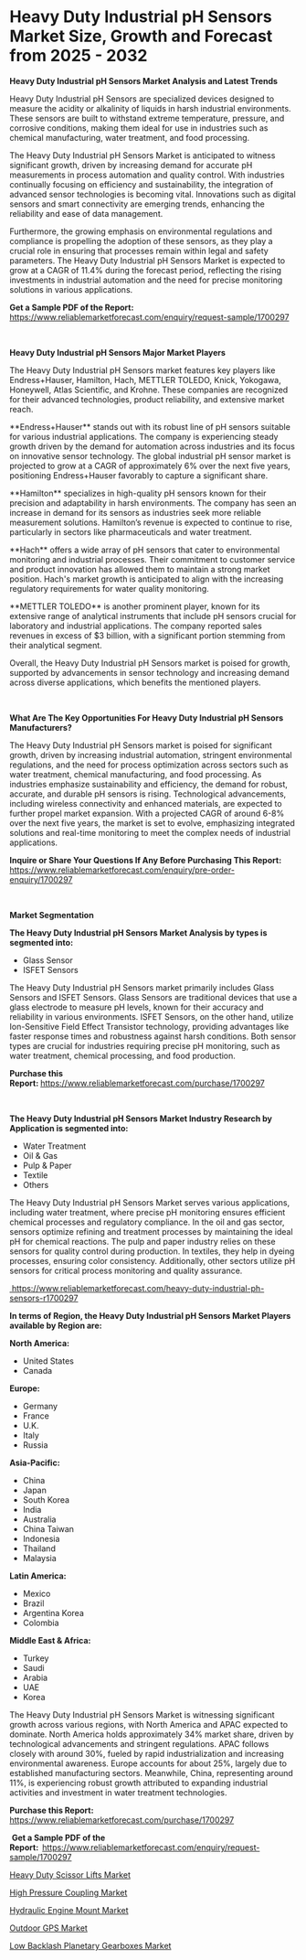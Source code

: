<p><h1>Heavy Duty Industrial pH Sensors Market Size, Growth and Forecast from 2025 - 2032</h1></p><p><strong>Heavy Duty Industrial pH Sensors Market Analysis and Latest Trends</strong></p>
<p><p>Heavy Duty Industrial pH Sensors are specialized devices designed to measure the acidity or alkalinity of liquids in harsh industrial environments. These sensors are built to withstand extreme temperature, pressure, and corrosive conditions, making them ideal for use in industries such as chemical manufacturing, water treatment, and food processing.</p><p>The Heavy Duty Industrial pH Sensors Market is anticipated to witness significant growth, driven by increasing demand for accurate pH measurements in process automation and quality control. With industries continually focusing on efficiency and sustainability, the integration of advanced sensor technologies is becoming vital. Innovations such as digital sensors and smart connectivity are emerging trends, enhancing the reliability and ease of data management.</p><p>Furthermore, the growing emphasis on environmental regulations and compliance is propelling the adoption of these sensors, as they play a crucial role in ensuring that processes remain within legal and safety parameters. The Heavy Duty Industrial pH Sensors Market is expected to grow at a CAGR of 11.4% during the forecast period, reflecting the rising investments in industrial automation and the need for precise monitoring solutions in various applications.</p></p>
<p><strong>Get a Sample PDF of the Report:&nbsp;</strong> <a href="https://www.reliablemarketforecast.com/enquiry/request-sample/1700297?utm_campaign=3521&utm_medium=2&utm_source=Github&utm_content=ia&utm_term=27032025&utm_id=heavy-duty-industrial-ph-sensors">https://www.reliablemarketforecast.com/enquiry/request-sample/1700297</a></p>
<p>&nbsp;</p>
<p><strong>Heavy Duty Industrial pH Sensors Major Market Players</strong></p>
<p><p>The Heavy Duty Industrial pH Sensors market features key players like Endress+Hauser, Hamilton, Hach, METTLER TOLEDO, Knick, Yokogawa, Honeywell, Atlas Scientific, and Krohne. These companies are recognized for their advanced technologies, product reliability, and extensive market reach.</p><p>**Endress+Hauser** stands out with its robust line of pH sensors suitable for various industrial applications. The company is experiencing steady growth driven by the demand for automation across industries and its focus on innovative sensor technology. The global industrial pH sensor market is projected to grow at a CAGR of approximately 6% over the next five years, positioning Endress+Hauser favorably to capture a significant share.</p><p>**Hamilton** specializes in high-quality pH sensors known for their precision and adaptability in harsh environments. The company has seen an increase in demand for its sensors as industries seek more reliable measurement solutions. Hamilton’s revenue is expected to continue to rise, particularly in sectors like pharmaceuticals and water treatment.</p><p>**Hach** offers a wide array of pH sensors that cater to environmental monitoring and industrial processes. Their commitment to customer service and product innovation has allowed them to maintain a strong market position. Hach's market growth is anticipated to align with the increasing regulatory requirements for water quality monitoring.</p><p>**METTLER TOLEDO** is another prominent player, known for its extensive range of analytical instruments that include pH sensors crucial for laboratory and industrial applications. The company reported sales revenues in excess of $3 billion, with a significant portion stemming from their analytical segment.</p><p>Overall, the Heavy Duty Industrial pH Sensors market is poised for growth, supported by advancements in sensor technology and increasing demand across diverse applications, which benefits the mentioned players.</p></p>
<p>&nbsp;</p>
<p><strong>What Are The Key Opportunities For Heavy Duty Industrial pH Sensors Manufacturers?</strong></p>
<p><p>The Heavy Duty Industrial pH Sensors market is poised for significant growth, driven by increasing industrial automation, stringent environmental regulations, and the need for process optimization across sectors such as water treatment, chemical manufacturing, and food processing. As industries emphasize sustainability and efficiency, the demand for robust, accurate, and durable pH sensors is rising. Technological advancements, including wireless connectivity and enhanced materials, are expected to further propel market expansion. With a projected CAGR of around 6-8% over the next five years, the market is set to evolve, emphasizing integrated solutions and real-time monitoring to meet the complex needs of industrial applications.</p></p>
<p><strong>Inquire or Share Your Questions If Any Before Purchasing This Report:</strong> <a href="https://www.reliablemarketforecast.com/enquiry/pre-order-enquiry/1700297?utm_campaign=3521&utm_medium=2&utm_source=Github&utm_content=ia&utm_term=27032025&utm_id=heavy-duty-industrial-ph-sensors">https://www.reliablemarketforecast.com/enquiry/pre-order-enquiry/1700297</a></p>
<p>&nbsp;</p>
<p><strong>Market Segmentation</strong></p>
<p><strong>The Heavy Duty Industrial pH Sensors Market Analysis by types is segmented into:</strong></p>
<p><ul><li>Glass Sensor</li><li>ISFET Sensors</li></ul></p>
<p><p>The Heavy Duty Industrial pH Sensors market primarily includes Glass Sensors and ISFET Sensors. Glass Sensors are traditional devices that use a glass electrode to measure pH levels, known for their accuracy and reliability in various environments. ISFET Sensors, on the other hand, utilize Ion-Sensitive Field Effect Transistor technology, providing advantages like faster response times and robustness against harsh conditions. Both sensor types are crucial for industries requiring precise pH monitoring, such as water treatment, chemical processing, and food production.</p></p>
<p><strong>Purchase this Report:&nbsp;</strong><a href="https://www.reliablemarketforecast.com/purchase/1700297?utm_campaign=3521&utm_medium=2&utm_source=Github&utm_content=ia&utm_term=27032025&utm_id=heavy-duty-industrial-ph-sensors">https://www.reliablemarketforecast.com/purchase/1700297</a></p>
<p>&nbsp;</p>
<p><strong>The Heavy Duty Industrial pH Sensors Market Industry Research by Application is segmented into:</strong></p>
<p><ul><li>Water Treatment</li><li>Oil & Gas</li><li>Pulp & Paper</li><li>Textile</li><li>Others</li></ul></p>
<p><p>The Heavy Duty Industrial pH Sensors Market serves various applications, including water treatment, where precise pH monitoring ensures efficient chemical processes and regulatory compliance. In the oil and gas sector, sensors optimize refining and treatment processes by maintaining the ideal pH for chemical reactions. The pulp and paper industry relies on these sensors for quality control during production. In textiles, they help in dyeing processes, ensuring color consistency. Additionally, other sectors utilize pH sensors for critical process monitoring and quality assurance.</p></p>
<p><a href="https://www.reliablemarketforecast.com/heavy-duty-industrial-ph-sensors-r1700297?utm_campaign=3521&utm_medium=2&utm_source=Github&utm_content=ia&utm_term=27032025&utm_id=heavy-duty-industrial-ph-sensors">&nbsp;https://www.reliablemarketforecast.com/heavy-duty-industrial-ph-sensors-r1700297</a></p>
<p><strong>In terms of Region, the Heavy Duty Industrial pH Sensors Market Players available by Region are:</strong></p>
<p>
    <p> <strong> North America: </strong>
        <ul>
            <li>United States</li>
            <li>Canada</li>
        </ul>
        </p> 
    <p> <strong> Europe: </strong>
        <ul>
            <li>Germany</li>
            <li>France</li>
            <li>U.K.</li>
            <li>Italy</li>
            <li>Russia</li>
        </ul>
        </p> 
    <p> <strong> Asia-Pacific: </strong>
        <ul>
            <li>China</li>
            <li>Japan</li>
            <li>South Korea</li>
            <li>India</li>
            <li>Australia</li>
            <li>China Taiwan</li>
            <li>Indonesia</li>
            <li>Thailand</li>
            <li>Malaysia</li>
        </ul>
        </p> 
    <p> <strong> Latin America: </strong>
        <ul>
            <li>Mexico</li>
            <li>Brazil</li>
            <li>Argentina Korea</li>
            <li>Colombia</li>
        </ul>
        </p> 
    <p> <strong> Middle East & Africa: </strong>
        <ul>
            <li>Turkey</li>
            <li>Saudi</li>
            <li>Arabia</li>
            <li>UAE</li>
            <li>Korea</li>
        </ul>
    </p>
    </p>
<p><p>The Heavy Duty Industrial pH Sensors Market is witnessing significant growth across various regions, with North America and APAC expected to dominate. North America holds approximately 34% market share, driven by technological advancements and stringent regulations. APAC follows closely with around 30%, fueled by rapid industrialization and increasing environmental awareness. Europe accounts for about 25%, largely due to established manufacturing sectors. Meanwhile, China, representing around 11%, is experiencing robust growth attributed to expanding industrial activities and investment in water treatment technologies.</p></p>
<p><strong>Purchase this Report: </strong><a href="https://www.reliablemarketforecast.com/purchase/1700297?utm_campaign=3521&utm_medium=2&utm_source=Github&utm_content=ia&utm_term=27032025&utm_id=heavy-duty-industrial-ph-sensors">https://www.reliablemarketforecast.com/purchase/1700297</a></p>
<p>&nbsp;<strong>Get a Sample PDF of the Report:&nbsp;&nbsp;</strong><a href="https://www.reliablemarketforecast.com/enquiry/request-sample/1700297?utm_campaign=3521&utm_medium=2&utm_source=Github&utm_content=ia&utm_term=27032025&utm_id=heavy-duty-industrial-ph-sensors">https://www.reliablemarketforecast.com/enquiry/request-sample/1700297</a></p>
<p><strong></strong></p>
<p><p><a href="https://www.linkedin.com/pulse/breaking-down-heavy-duty-scissor-lifts-market-growth-88-cagr-m5wef?utm_campaign=3521&utm_medium=2&utm_source=Github&utm_content=ia&utm_term=27032025&utm_id=heavy-duty-industrial-ph-sensors">Heavy Duty Scissor Lifts Market</a></p><p><a href="https://www.linkedin.com/pulse/projected-growth-high-pressure-coupling-market-size-scope-analysis-s8ref?utm_campaign=3521&utm_medium=2&utm_source=Github&utm_content=ia&utm_term=27032025&utm_id=heavy-duty-industrial-ph-sensors">High Pressure Coupling Market</a></p><p><a href="https://www.linkedin.com/pulse/hydraulic-engine-mount-market-report-company-profiles-share-analysis-d86mf?utm_campaign=3521&utm_medium=2&utm_source=Github&utm_content=ia&utm_term=27032025&utm_id=heavy-duty-industrial-ph-sensors">Hydraulic Engine Mount Market</a></p><p><a href="https://www.linkedin.com/pulse/global-outdoor-gps-market-trends-innovations-forward-looking-evaze?utm_campaign=3521&utm_medium=2&utm_source=Github&utm_content=ia&utm_term=27032025&utm_id=heavy-duty-industrial-ph-sensors">Outdoor GPS Market</a></p><p><a href="https://www.linkedin.com/pulse/competitive-landscape-key-trends-low-backlash-planetary-jvr4e?utm_campaign=3521&utm_medium=2&utm_source=Github&utm_content=ia&utm_term=27032025&utm_id=heavy-duty-industrial-ph-sensors">Low Backlash Planetary Gearboxes Market</a></p></p>